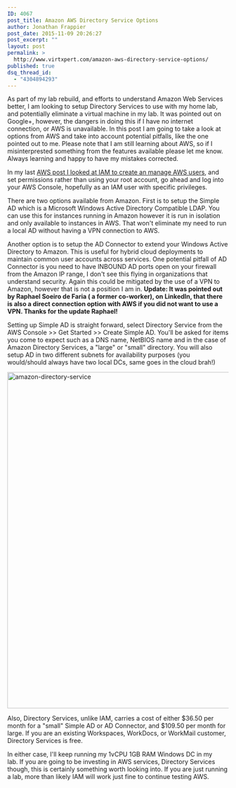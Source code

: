 ```yaml
---
ID: 4067
post_title: Amazon AWS Directory Service Options
author: Jonathan Frappier
post_date: 2015-11-09 20:26:27
post_excerpt: ""
layout: post
permalink: >
  http://www.virtxpert.com/amazon-aws-directory-service-options/
published: true
dsq_thread_id:
  - "4304894293"
---
```

As part of my lab rebuild, and efforts to understand Amazon Web Services better, I am looking to setup Directory Services to use with my home lab, and potentially eliminate a virtual machine in my lab. It was pointed out on Google+, however, the dangers in doing this if I have no internet connection, or AWS is unavailable. In this post I am going to take a look at options from AWS and take into account potential pitfalls, like the one pointed out to me. Please note that I am still learning about AWS, so if I misinterprested something from the features available please let me know. Always learning and happy to have my mistakes corrected.

In my last <a href="http://www.virtxpert.com/quick-how-to-amazon-identity-and-access-management-iam/">AWS post I looked at IAM to create an manage AWS users</a>, and set permissions rather than using your root account, go ahead and log into your AWS Console, hopefully as an IAM user with specific privileges.

There are two options available from Amazon. First is to setup the Simple AD which is a Microsoft Windows Active Directory Compatible LDAP. You can use this for instances running in Amazon however it is run in isolation and only available to instances in AWS. That won't eliminate my need to run a local AD without having a VPN connection to AWS.

Another option is to setup the AD Connector to extend your Windows Active Directory to Amazon. This is useful for hybrid cloud deployments to maintain common user accounts across services. One potential pitfall of AD Connector is you need to have INBOUND AD ports open on your firewall from the Amazon IP range, I don't see this flying in organizations that understand security. Again this could be mitigated by the use of a VPN to Amazon, however that is not a position I am in. <strong>**Update: It was pointed out by Raphael Soeiro de Faria ( a former co-worker), on LinkedIn, that there is also a direct connection option with AWS if you did not want to use a VPN. Thanks for the update Raphael!**</strong>

Setting up Simple AD is straight forward, select Directory Service from the AWS Console &gt;&gt; Get Started &gt;&gt; Create Simple AD. You'll be asked for items you come to expect such as a DNS name, NetBIOS name and in the case of Amazon Directory Services, a "large" or "small" directory. You will also setup AD in two different subnets for availability purposes (you would/should always have two local DCs, same goes in the cloud brah!)

<a href="http://www.virtxpert.com/wp-content/uploads/2015/11/amazon-directory-service.png"><img class="aligncenter size-full wp-image-4071" src="http://www.virtxpert.com/wp-content/uploads/2015/11/amazon-directory-service.png" alt="amazon-directory-service" width="1050" height="766" /></a>

Also, Directory Services, unlike IAM, carries a cost of either $36.50 per month for a "small" Simple AD or AD Connector, and $109.50 per month for large. If you are an existing Workspaces, WorkDocs, or WorkMail customer, Directory Services is free.

In either case, I'll keep running my 1vCPU 1GB RAM Windows DC in my lab. If you are going to be investing in AWS services, Directory Services though, this is certainly something worth looking into. If you are just running a lab, more than likely IAM will work just fine to continue testing AWS.